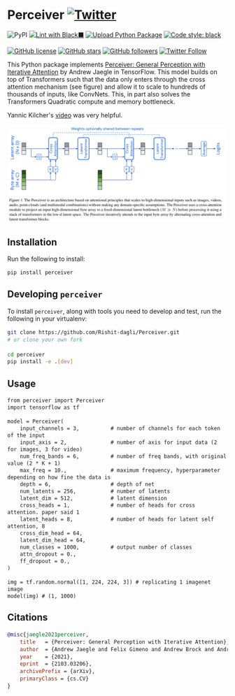 # Perceiver [![Twitter](https://img.shields.io/twitter/url?style=social&url=https%3A%2F%2Fgithub.com%2FRishit-dagli%2FPerceiver)](https://twitter.com/intent/tweet?text=Wow:&url=https%3A%2F%2Fgithub.com%2FRishit-dagli%2FPerceiver)

![PyPI](https://img.shields.io/pypi/v/perceiver)
[![Lint with Black⬛](https://github.com/Rishit-dagli/Perceiver/actions/workflows/black.yml/badge.svg)](https://github.com/Rishit-dagli/Perceiver/actions/workflows/black.yml)
[![Upload Python Package](https://github.com/Rishit-dagli/Perceiver/actions/workflows/python-publish.yml/badge.svg)](https://github.com/Rishit-dagli/Perceiver/actions/workflows/python-publish.yml)
[![Code style: black](https://img.shields.io/badge/code%20style-black-000000.svg)](https://github.com/psf/black)

[![GitHub license](https://img.shields.io/badge/License-Apache%202.0-blue.svg)](LICENSE)
[![GitHub stars](https://img.shields.io/github/stars/Rishit-dagli/Perceiver?style=social)](https://github.com/Rishit-dagli/Perceiver/stargazers)
[![GitHub followers](https://img.shields.io/github/followers/Rishit-dagli?label=Follow&style=social)](https://github.com/Rishit-dagli)
[![Twitter Follow](https://img.shields.io/twitter/follow/rishit_dagli?style=social)](https://twitter.com/intent/follow?screen_name=rishit_dagli)

This Python package implements [Perceiver: General Perception with Iterative Attention](https://arxiv.org/abs/2103.03206) by Andrew Jaegle in TensorFlow. This model builds on top 
of Transformers such that the data only enters through the cross attention mechanism (see figure) and allow it to scale to hundreds of thousands of inputs, like ConvNets. This, in 
part also solves the Transformers Quadratic compute and memory bottleneck.

Yannic Kilcher's [video](https://youtu.be/P_xeshTnPZg) was very helpful.

![](images/architecture.PNG)

## Installation

Run the following to install:

```sh
pip install perceiver
```

## Developing `perceiver`

To install `perceiver`, along with tools you need to develop and test, run the following in your virtualenv:

```sh
git clone https://github.com/Rishit-dagli/Perceiver.git
# or clone your own fork

cd perceiver
pip install -e .[dev]
```

## Usage

```
from perceiver import Perceiver
import tensorflow as tf

model = Perceiver(
    input_channels = 3,          # number of channels for each token of the input
    input_axis = 2,              # number of axis for input data (2 for images, 3 for video)
    num_freq_bands = 6,          # number of freq bands, with original value (2 * K + 1)
    max_freq = 10.,              # maximum frequency, hyperparameter depending on how fine the data is
    depth = 6,                   # depth of net
    num_latents = 256,           # number of latents
    latent_dim = 512,            # latent dimension
    cross_heads = 1,             # number of heads for cross attention. paper said 1
    latent_heads = 8,            # number of heads for latent self attention, 8
    cross_dim_head = 64,
    latent_dim_head = 64,
    num_classes = 1000,          # output number of classes
    attn_dropout = 0.,
    ff_dropout = 0.,
)

img = tf.random.normal([1, 224, 224, 3]) # replicating 1 imagenet image
model(img) # (1, 1000)
```


## Citations

```bibtex
@misc{jaegle2021perceiver,
    title   = {Perceiver: General Perception with Iterative Attention},
    author  = {Andrew Jaegle and Felix Gimeno and Andrew Brock and Andrew Zisserman and Oriol Vinyals and Joao Carreira},
    year    = {2021},
    eprint  = {2103.03206},
    archivePrefix = {arXiv},
    primaryClass = {cs.CV}
}
```

